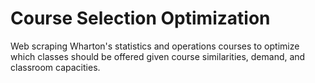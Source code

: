 # Course Selection Optimization
Web scraping Wharton's statistics and operations courses to optimize which classes should be offered given course similarities, demand, and classroom capacities.
